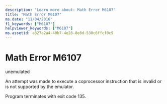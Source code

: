 ```yaml
---
description: "Learn more about: Math Error M6107"
title: "Math Error M6107"
ms.date: "11/04/2016"
f1_keywords: ["M6107"]
helpviewer_keywords: ["M6107"]
ms.assetid: a827a2a4-40b7-4e28-8e8d-530c6ffcf0c9
---
```

# Math Error M6107

unemulated

An attempt was made to execute a coprocessor instruction that is invalid or is not supported by the emulator.

Program terminates with exit code 135.

